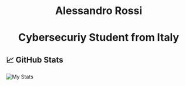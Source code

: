 <h1 align='center'>Alessandro Rossi</h1>
<h1 align='center'>Cybersecuriy Student from Italy</h2>

## 📈 GitHub Stats
![My Stats](https://github-readme-stats.vercel.app/api?username=zproale&show_icons=true&theme=dark)
